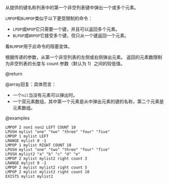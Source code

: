 从提供的键名称列表中的第一个非空列表键中弹出一个或多个元素。

`LMPOP`和`BLMPOP`类似于以下更受限制的命令：

*   `LPOP`或`RPOP`它只需要一个键，并且可以返回多个元素。
*   `BLPOP`或`BRPOP`它接受多个键，但只从一个键返回一个元素。

看`BLMPOP`用于此命令的阻塞变体。

根据传递的参数，从第一个非空列表的左侧或右侧弹出元素。
返回的元素数限制为非空列表的长度与 count 参数（默认为 1）之间的较低值。

@return

@array回复：具体而言：

*   一个`nil`当没有元素可以弹出时。
*   一个双元素数组，其中第一个元素是从中弹出元素的键的名称，第二个元素是元素数组。

@examples

```cli
LMPOP 2 non1 non2 LEFT COUNT 10
LPUSH mylist "one" "two" "three" "four" "five"
LMPOP 1 mylist LEFT
LRANGE mylist 0 -1
LMPOP 1 mylist RIGHT COUNT 10
LPUSH mylist "one" "two" "three" "four" "five"
LPUSH mylist2 "a" "b" "c" "d" "e"
LMPOP 2 mylist mylist2 right count 3
LRANGE mylist 0 -1
LMPOP 2 mylist mylist2 right count 5
LMPOP 2 mylist mylist2 right count 10
EXISTS mylist mylist2
```
